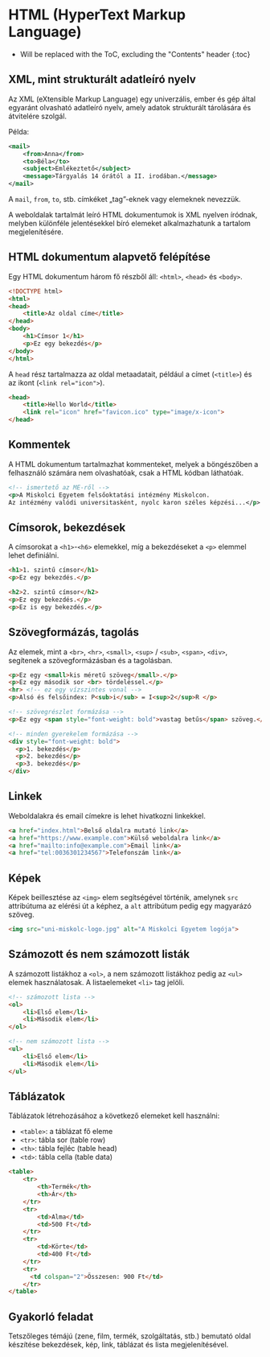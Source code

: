 # HTML (HyperText Markup Language)

* Will be replaced with the ToC, excluding the "Contents" header
{:toc}

<!--
* XML, mint strukturált adatleíró nyelv
* HTML dokumentum alapvető felépítése (`html`, `head`, `body`)
* `head` rész egyes elemei (`title`, `favicon`)
* XML kommentek
* címsorok, bekezdések (`h1`-`h5`, `p`)
* szövegformázás, tagolás (`br`, `hr`, `small`, `sup` / `sub`, `span`, `div`)
* linkek (weboldal, email)
* képek (`img`, méretezés, alternatív cím)
* számozott és nem számozott listák (`ul`, `ol`, `li`)
* táblázatok (`table`, `tr`, `th`, `td`)
-->
## XML, mint strukturált adatleíró nyelv

Az XML (eXtensible Markup Language) egy univerzális, ember és gép által egyaránt olvasható adatleíró nyelv, amely adatok strukturált tárolására és átvitelére szolgál.

Példa:
```xml
<mail>
    <from>Anna</from>
    <to>Béla</to>
    <subject>Emlékeztető</subject>
    <message>Tárgyalás 14 órától a II. irodában.</message>
</mail>
```

A `mail`, `from`, `to`, stb. címkéket „tag”-eknek vagy elemeknek nevezzük.

A weboldalak tartalmát leíró HTML dokumentumok is XML nyelven íródnak, melyben különféle jelentésekkel bíró elemeket alkalmazhatunk a tartalom megjelenítésére.

## HTML dokumentum alapvető felépítése

Egy HTML dokumentum három fő részből áll: `<html>`, `<head>` és `<body>`.

```html
<!DOCTYPE html>
<html>
<head>
    <title>Az oldal címe</title>
</head>
<body>
    <h1>Címsor 1</h1>
    <p>Ez egy bekezdés</p>
</body>
</html>
```

A `head` rész tartalmazza az oldal metaadatait, például a címet (`<title>`) és az ikont (`<link rel="icon">`).

```html
<head>
    <title>Hello World</title>
    <link rel="icon" href="favicon.ico" type="image/x-icon">
</head>
```

## Kommentek

A HTML dokumentum tartalmazhat kommenteket, melyek a böngészőben a felhasználó számára nem olvashatóak, csak a HTML kódban láthatóak.

```xml
<!-- ismertető az ME-ről -->
<p>A Miskolci Egyetem felsőoktatási intézmény Miskolcon.
Az intézmény valódi universitasként, nyolc karon széles képzési...</p>
```

## Címsorok, bekezdések

A címsorokat a `<h1>`-`<h6>` elemekkel, míg a bekezdéseket a `<p>` elemmel lehet definiálni.

```html
<h1>1. szintű címsor</h1>
<p>Ez egy bekezdés.</p>

<h2>2. szintű címsor</h2>
<p>Ez egy bekezdés.</p>
<p>Ez is egy bekezdés.</p>
```

## Szövegformázás, tagolás

Az elemek, mint a `<br>`, `<hr>`, `<small>`, `<sup>` / `<sub>`, `<span>`, `<div>`, segítenek a szövegformázásban és a tagolásban.

```html
<p>Ez egy <small>kis méretű szöveg</small>.</p>
<p>Ez egy második sor <br> tördeléssel.</p>
<hr> <!-- ez egy vízszintes vonal -->
<p>Alsó és felsőindex: P<sub>i</sub> = I<sup>2</sup>R </p>

<!-- szövegrészlet formázása -->
<p>Ez egy <span style="font-weight: bold">vastag betűs</span> szöveg.</p>

<!-- minden gyerekelem formázása -->
<div style="font-weight: bold">
  <p>1. bekezdés</p>
  <p>2. bekezdés</p>
  <p>3. bekezdés</p>
</div>
```

## Linkek

Weboldalakra és email címekre is lehet hivatkozni linkekkel.

```html
<a href="index.html">Belső oldalra mutató link</a>
<a href="https://www.example.com">Külső weboldalra link</a>
<a href="mailto:info@example.com">Email link</a>
<a href="tel:0036301234567">Telefonszám link</a>
```

## Képek

Képek beillesztése az `<img>` elem segítségével történik, amelynek `src` attribútuma az elérési út a képhez, a `alt` attribútum pedig egy magyarázó szöveg.

```html
<img src="uni-miskolc-logo.jpg" alt="A Miskolci Egyetem logója">
```

## Számozott és nem számozott listák

A számozott listákhoz a `<ol>`, a nem számozott listákhoz pedig az `<ul>` elemek használatosak. A listaelemeket `<li>` tag jelöli.

```html
<!-- számozott lista -->
<ol>
    <li>Első elem</li>
    <li>Második elem</li>
</ol>

<!-- nem számozott lista -->
<ul>
    <li>Első elem</li>
    <li>Második elem</li>
</ul>
```

## Táblázatok

Táblázatok létrehozásához a következő elemeket kell használni:
  * `<table>`: a táblázat fő eleme
  * `<tr>`: tábla sor (table row)
  * `<th>`: tábla fejléc (table head)
  * `<td>`: tábla cella (table data)

```html
<table>
    <tr>
        <th>Termék</th>
        <th>Ár</th>
    </tr>
    <tr>
        <td>Alma</td>
        <td>500 Ft</td>
    </tr>
    <tr>
        <td>Körte</td>
        <td>400 Ft</td>
    </tr>
    <tr>
      <td colspan="2">Összesen: 900 Ft</td>
    </tr>
</table>
```

## Gyakorló feladat

Tetszőleges témájú (zene, film, termék, szolgáltatás, stb.) bemutató oldal készítése bekezdések, kép, link, táblázat és lista megjelenítésével.
